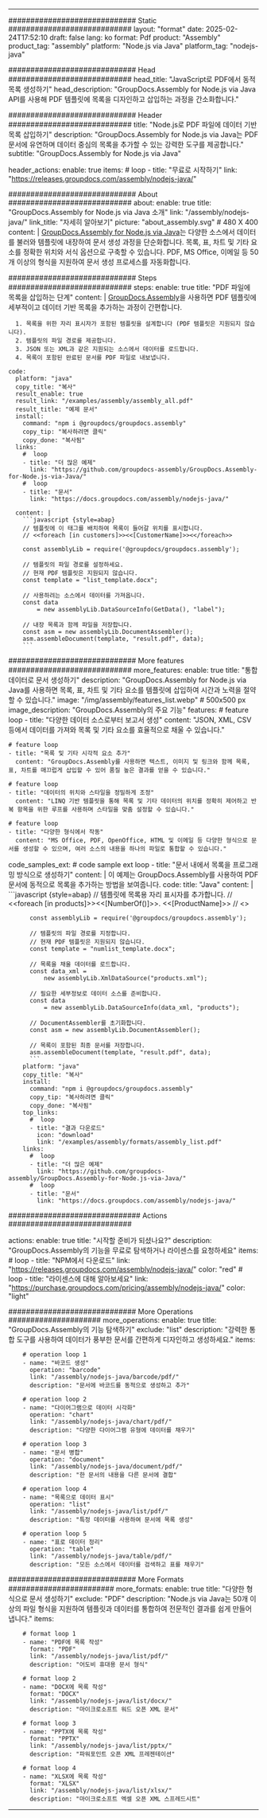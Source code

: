 



---
############################# Static ############################
layout: "format"
date:  2025-02-24T17:52:10
draft: false
lang: ko
format: Pdf
product: "Assembly"
product_tag: "assembly"
platform: "Node.js via Java"
platform_tag: "nodejs-java"

############################# Head ############################
head_title: "JavaScript로 PDF에서 동적 목록 생성하기"
head_description: "GroupDocs.Assembly for Node.js via Java API를 사용해 PDF 템플릿에 목록을 디자인하고 삽입하는 과정을 간소화합니다."

############################# Header ############################
title: "Node.js로 PDF 파일에 데이터 기반 목록 삽입하기" 
description: "GroupDocs.Assembly for Node.js via Java는 PDF 문서에 유연하며 데이터 중심의 목록을 추가할 수 있는 강력한 도구를 제공합니다."
subtitle: "GroupDocs.Assembly for Node.js via Java" 

header_actions:
  enable: true
  items:
    #  loop
    - title: "무료로 시작하기"
      link: "https://releases.groupdocs.com/assembly/nodejs-java/"
      
############################# About ############################
about:
    enable: true
    title: "GroupDocs.Assembly for Node.js via Java 소개"
    link: "/assembly/nodejs-java/"
    link_title: "자세히 알아보기"
    picture: "about_assembly.svg" # 480 X 400
    content: |
       [GroupDocs.Assembly for Node.js via Java](/assembly/nodejs-java/)는 다양한 소스에서 데이터를 불러와 템플릿에 내장하여 문서 생성 과정을 단순화합니다. 목록, 표, 차트 및 기타 요소를 정확한 위치와 서식 옵션으로 구축할 수 있습니다. PDF, MS Office, 이메일 등 50개 이상의 형식을 지원하여 문서 생성 프로세스를 자동화합니다.

############################# Steps ############################
steps:
    enable: true
    title: "PDF 파일에 목록을 삽입하는 단계"
    content: |
      [GroupDocs.Assembly](/assembly/nodejs-java/)을 사용하면 PDF 템플릿에 세부적이고 데이터 기반 목록을 추가하는 과정이 간편합니다.
      
      1. 목록을 위한 자리 표시자가 포함된 템플릿을 설계합니다 (PDF 템플릿은 지원되지 않습니다).
      2. 템플릿의 파일 경로를 제공합니다.
      3. JSON 또는 XML과 같은 지원되는 소스에서 데이터를 로드합니다.
      4. 목록이 포함된 완료된 문서를 PDF 파일로 내보냅니다.
   
    code:
      platform: "java"
      copy_title: "복사"
      result_enable: true
      result_link: "/examples/assembly/assembly_all.pdf"
      result_title: "예제 문서"
      install:
        command: "npm i @groupdocs/groupdocs.assembly"
        copy_tip: "복사하려면 클릭"
        copy_done: "복사됨"
      links:
        #  loop
        - title: "더 많은 예제"
          link: "https://github.com/groupdocs-assembly/GroupDocs.Assembly-for-Node.js-via-Java/"
        #  loop
        - title: "문서"
          link: "https://docs.groupdocs.com/assembly/nodejs-java/"
          
      content: |
        ```javascript {style=abap}
        // 템플릿에 이 태그를 배치하여 목록이 들어갈 위치를 표시합니다.
        // <<foreach [in customers]>><<[CustomerName]>><</foreach>>
    
        const assemblyLib = require('@groupdocs/groupdocs.assembly');

        // 템플릿의 파일 경로를 설정하세요.
        // 현재 PDF 템플릿은 지원되지 않습니다.
        const template = "list_template.docx";

        // 사용하려는 소스에서 데이터를 가져옵니다.
        const data 
            = new assemblyLib.DataSourceInfo(GetData(), "label");

        // 내장 목록과 함께 파일을 저장합니다.
        const asm = new assemblyLib.DocumentAssembler();
        asm.assembleDocument(template, "result.pdf", data);
        ```           

############################# More features ############################
more_features:
  enable: true
  title: "통합 데이터로 문서 생성하기"
  description: "GroupDocs.Assembly for Node.js via Java를 사용하면 목록, 표, 차트 및 기타 요소를 템플릿에 삽입하여 시간과 노력을 절약할 수 있습니다."
  image: "/img/assembly/features_list.webp" # 500x500 px
  image_description: "GroupDocs.Assembly의 주요 기능"
  features:
    # feature loop
    - title: "다양한 데이터 소스로부터 보고서 생성"
      content: "JSON, XML, CSV 등에서 데이터를 가져와 목록 및 기타 요소를 효율적으로 채울 수 있습니다."

    # feature loop
    - title: "목록 및 기타 시각적 요소 추가"
      content: "GroupDocs.Assembly를 사용하면 텍스트, 이미지 및 링크와 함께 목록, 표, 차트를 매끄럽게 삽입할 수 있어 품질 높은 결과를 얻을 수 있습니다."

    # feature loop
    - title: "데이터의 위치와 스타일을 정밀하게 조정"
      content: "LINQ 기반 템플릿을 통해 목록 및 기타 데이터의 위치를 정확히 제어하고 반복 항목을 위한 루프를 사용하며 스타일을 맞춤 설정할 수 있습니다."

    # feature loop
    - title: "다양한 형식에서 작동"
      content: "MS Office, PDF, OpenOffice, HTML 및 이메일 등 다양한 형식으로 문서를 생성할 수 있으며, 여러 소스의 내용을 하나의 파일로 통합할 수 있습니다."
      
  code_samples_ext:
    # code sample ext loop
    - title: "문서 내에서 목록을 프로그래밍 방식으로 생성하기"
      content: |
        이 예제는 GroupDocs.Assembly를 사용하여 PDF 문서에 동적으로 목록을 추가하는 방법을 보여줍니다.
      code:
        title: "Java"
        content: |
          ```javascript {style=abap}
          // 템플릿에 목록용 자리 표시자를 추가합니다.
          // <<foreach [in products]>><<[NumberOf()]>>. <<[ProductName]>>
          // <</foreach>>
          
          const assemblyLib = require('@groupdocs/groupdocs.assembly');

          // 템플릿의 파일 경로를 지정합니다.
          // 현재 PDF 템플릿은 지원되지 않습니다.
          const template = "numlist_template.docx";

          // 목록을 채울 데이터를 로드합니다.
          const data_xml =
              new assemblyLib.XmlDataSource("products.xml");

          // 필요한 세부정보로 데이터 소스를 준비합니다.
          const data 
              = new assemblyLib.DataSourceInfo(data_xml, "products");

          // DocumentAssembler를 초기화합니다.
          const asm = new assemblyLib.DocumentAssembler();

          // 목록이 포함된 최종 문서를 저장합니다.
          asm.assembleDocument(template, "result.pdf", data);
          ```
        platform: "java"
        copy_title: "복사"
        install:
          command: "npm i @groupdocs/groupdocs.assembly"
          copy_tip: "복사하려면 클릭"
          copy_done: "복사됨"
        top_links:
          #  loop
          - title: "결과 다운로드"
            icon: "download"
            link: "/examples/assembly/formats/assembly_list.pdf"
        links:
          #  loop
          - title: "더 많은 예제"
            link: "https://github.com/groupdocs-assembly/GroupDocs.Assembly-for-Node.js-via-Java/"
          #  loop
          - title: "문서"
            link: "https://docs.groupdocs.com/assembly/nodejs-java/"
            

            


############################## Actions ############################

actions:
  enable: true
  title: "시작할 준비가 되셨나요?"
  description: "GroupDocs.Assembly의 기능을 무료로 탐색하거나 라이센스를 요청하세요"
  items:
    #  loop
    - title: "NPM에서 다운로드"
      link: "https://releases.groupdocs.com/assembly/nodejs-java/"
      color: "red"
        #  loop
    - title: "라이센스에 대해 알아보세요"
      link: "https://purchase.groupdocs.com/pricing/assembly/nodejs-java/"
      color: "light"


############################# More Operations #####################
more_operations:
    enable: true
    title: "GroupDocs.Assembly의 기능 탐색하기"
    exclude: "list"
    description: "강력한 통합 도구를 사용하여 데이터가 풍부한 문서를 간편하게 디자인하고 생성하세요."
    items: 
          
        # operation loop 1
        - name: "바코드 생성"
          operation: "barcode"
          link: "/assembly/nodejs-java/barcode/pdf/"
          description: "문서에 바코드를 동적으로 생성하고 추가"

        # operation loop 2
        - name: "다이어그램으로 데이터 시각화"
          operation: "chart"
          link: "/assembly/nodejs-java/chart/pdf/"
          description: "다양한 다이어그램 유형에 데이터를 채우기"

        # operation loop 3
        - name: "문서 병합"
          operation: "document"
          link: "/assembly/nodejs-java/document/pdf/"
          description: "한 문서의 내용을 다른 문서에 결합"

        # operation loop 4
        - name: "목록으로 데이터 표시"
          operation: "list"
          link: "/assembly/nodejs-java/list/pdf/"
          description: "특정 데이터를 사용하여 문서에 목록 생성"

        # operation loop 5
        - name: "표로 데이터 정리"
          operation: "table"
          link: "/assembly/nodejs-java/table/pdf/"
          description: "모든 소스에서 데이터를 검색하고 표를 채우기"
         
          
############################# More Formats ########################
more_formats:
    enable: true
    title: "다양한 형식으로 문서 생성하기"
    exclude: "PDF"
    description: "Node.js via Java는 50개 이상의 파일 형식을 지원하여 템플릿과 데이터를 통합하여 전문적인 결과를 쉽게 만들어 냅니다."
    items: 
          
        # format loop 1
        - name: "PDF에 목록 작성"
          format: "PDF"
          link: "/assembly/nodejs-java/list/pdf/"
          description: "어도비 휴대용 문서 형식"
          
        # format loop 2
        - name: "DOCX에 목록 작성"
          format: "DOCX"
          link: "/assembly/nodejs-java/list/docx/"
          description: "마이크로소프트 워드 오픈 XML 문서"
          
        # format loop 3
        - name: "PPTX에 목록 작성"
          format: "PPTX"
          link: "/assembly/nodejs-java/list/pptx/"
          description: "파워포인트 오픈 XML 프레젠테이션"
          
        # format loop 4
        - name: "XLSX에 목록 작성"
          format: "XLSX"
          link: "/assembly/nodejs-java/list/xlsx/"
          description: "마이크로소프트 엑셀 오픈 XML 스프레드시트"


          

---